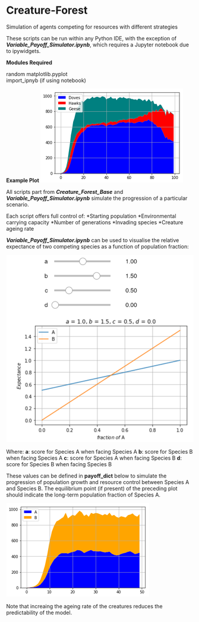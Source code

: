 # Creature-Forest
Simulation of agents competing for resources with different strategies


These scripts can be run within any Python IDE, with the exception of ***Variable_Payoff_Simulator.ipynb***, which requires a Jupyter notebook due to ipywidgets.

**Modules Required**

random
matplotlib.pyplot  
import_ipnyb (if using notebook)  

**Example Plot**
![Image1](https://github.com/AryamanReddi99/Creature-Forest/blob/master/Images/doves_hawks_geese.png)

All scripts part from ***Creature_Forest_Base*** and ***Variable_Payoff_Simulator.ipynb*** simulate the progression of a particular scenario. 

Each script offers full control of:
*Starting population
*Environmental carrying capacity
*Number of generations
*Invading species
*Creature ageing rate

***Variable_Payoff_Simulator.ipynb*** can be used to visualise the relative expectance of two competing species as a function of population fraction:

![Image1](https://github.com/AryamanReddi99/Creature-Forest/blob/master/Images/Annotation%202019-09-25%20181249.png)

Where:
**a**: score for Species A when facing Species A
**b**: score for Species B when facing Species A
**c**: score for Species A when facing Species B
**d**: score for Species B when facing Species B

These values can be defined in **payoff_dict** below to simulate the progression of population growth and resource control between Species A and Species B. The equilibrium point (if present) of the preceding plot should indicate the long-term population fraction of Species A.

![Image1](https://github.com/AryamanReddi99/Creature-Forest/blob/master/Images/variable_plot.png?raw=true)

Note that increaing the ageing rate of the creatures reduces the predictability of the model.


